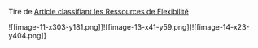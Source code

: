Tiré de [Article classifiant les Ressources de Flexibilité](degefaComprehensiveClassificationsCharacterizations2021)



![[image-11-x303-y181.png]]![[image-13-x41-y59.png]]![[image-14-x23-y404.png]]